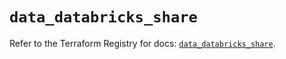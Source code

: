 # `data_databricks_share`

Refer to the Terraform Registry for docs: [`data_databricks_share`](https://registry.terraform.io/providers/databricks/databricks/1.40.0/docs/data-sources/share).
